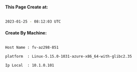 
   
#### This Page Create at:

```bash

2023-01-25 - 08:12:03 UTC

```

#### Create By Machine:

```bash

Host Name : fv-az298-851

platform  : Linux-5.15.0-1031-azure-x86_64-with-glibc2.35

Ip Local  : 10.1.0.101

```

